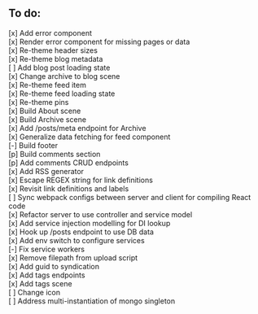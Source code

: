## To do:
[x] Add error component  
[x] Render error component for missing pages or data  
[x] Re-theme header sizes  
[x] Re-theme blog metadata  
[ ] Add blog post loading state  
[x] Change archive to blog scene  
[x] Re-theme feed item  
[x] Re-theme feed loading state  
[x] Re-theme pins  
[x] Build About scene  
[x] Build Archive scene  
[x] Add /posts/meta endpoint for Archive  
[x] Generalize data fetching for feed component  
[-] Build footer  
[p] Build comments section  
[p] Add comments CRUD endpoints  
[x] Add RSS generator  
[x] Escape REGEX string for link definitions  
[x] Revisit link definitions and labels  
[ ] Sync webpack configs between server and client for compiling React code  
[x] Refactor server to use controller and service model  
[x] Add service injection modelling for DI lookup  
[x] Hook up /posts endpoint to use DB data  
[x] Add env switch to configure services  
[-] Fix service workers  
[x] Remove filepath from upload script  
[x] Add guid to syndication  
[x] Add tags endpoints  
[x] Add tags scene  
[ ] Change icon  
[ ] Address multi-instantiation of mongo singleton  